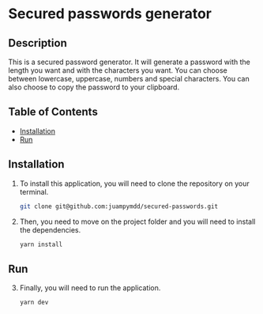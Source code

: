 # Secured passwords generator

## Description

This is a secured password generator. It will generate a password with the length you want and with the characters you want. You can choose between lowercase, uppercase, numbers and special characters. You can also choose to copy the password to your clipboard.

## Table of Contents

* [Installation](#installation)
* [Run](#Run)

## Installation

1. To install this application, you will need to clone the repository on your terminal.

    ```bash
    git clone git@github.com:juampymdd/secured-passwords.git
    ```
2. Then, you need to move on the project folder and you will need to install the dependencies.

    ```bash
    yarn install
    ```

## Run 
3. Finally, you will need to run the application.

    ```bash
    yarn dev
    ```


